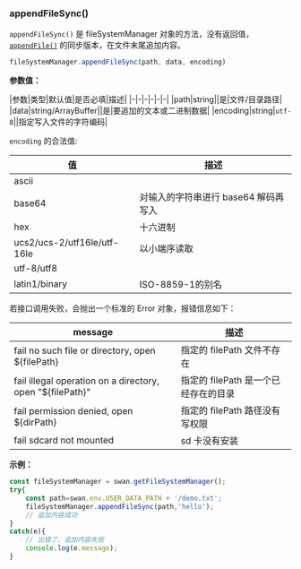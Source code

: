 ### appendFileSync()

`appendFileSync()` 是 fileSystemManager 对象的方法，没有返回值，[`appendFile()`](#appendFile) 的同步版本，在文件末尾追加内容。

```js
fileSystemManager.appendFileSync(path, data, encoding)
```
**参数值：**

|参数|类型|默认值|是否必填|描述|
|-|-|-|-|-|-|
|path|string||是|文件/目录路径|
|data|string/ArrayBuffer||是|要追加的文本或二进制数据|
|encoding|string|`utf-8`||指定写入文件的字符编码|

`encoding` 的合法值:

|值|描述|
|-|-|
|ascii| |
|base64|对输入的字符串进行 base64 解码再写入|
|hex|十六进制|
|ucs2/ucs-2/utf16le/utf-16le|以小端序读取|
|utf-8/utf8||
|latin1/binary|ISO-8859-1的别名|
若接口调用失败，会抛出一个标准的 Error 对象，报错信息如下：

| message  | 描述     |
|-|-|
|fail no such file or directory, open ${filePath}|指定的 filePath 文件不存在
| fail illegal operation on a directory, open "${filePath}"| 指定的 filePath 是一个已经存在的目录
|fail permission denied, open ${dirPath}|指定的 filePath 路径没有写权限
|fail sdcard not mounted|sd 卡没有安装
**示例：**

```js
const fileSystemManager = swan.getFileSystemManager();
try{
    const path=swan.env.USER_DATA_PATH + '/demo.txt';
    fileSystemManager.appendFileSync(path,'hello');
    // 追加内容成功
}
catch(e){
    // 出错了，追加内容失败
    console.log(e.message);
}
```